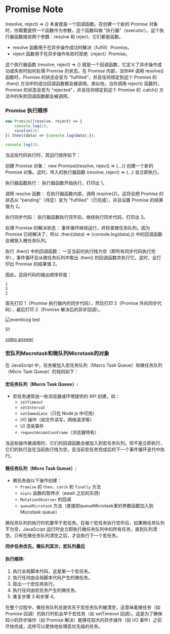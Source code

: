 # Promise Note

(resolve, reject) => {} 本身就是一个回调函数。在创建一个新的 Promise 对象时，你需要提供一个函数作为参数，这个函数叫做 "执行器"（executor）。这个执行器函数接收两个参数：resolve 和 reject，它们都是函数。

+ resolve 函数用于在异步操作成功时解决（fulfill）Promise。
+ reject 函数用于在异步操作失败时拒绝（reject）Promise。

这个执行器函数 (resolve, reject) => {} 就是一个回调函数，它定义了异步操作成功或失败时如何处理 Promise 的状态。在 Promise 内部，当你## 调用 resolve() 函数时，Promise 的状态会变为 "fulfilled"，并且任何绑定到这个 Promise 的 .then() 方法中的成功回调函数都会被调用。类似地，当你调用 reject() 函数时，Promise 的状态会变为 "rejected"，并且任何绑定到这个 Promise 的 .catch() 方法中的失败回调函数都会被调用。



### Promise 执行顺序

```javascript
new Promise((resolve, reject) => {
    console.log(1);
    resolve(2);
}).then((data) => {console.log(data);});

console.log(3);
```

当这段代码执行时，其运行顺序如下：

创建 Promise 对象： new Promise((resolve, reject) => {...}) 创建一个新的 Promise 对象。这时，传入的执行器函数 (resolve, reject) => {...} 会立即执行。

执行器函数执行： 执行器函数开始执行，打印出 1。

调用 resolve 函数： 在执行器函数内部，调用 resolve(2)。这将会把 Promise 的状态从 "pending"（待定）变为 "fulfilled"（已完成），并且设置 Promise 的结果值为 2。

执行同步代码： 执行器函数执行完毕后，继续执行同步代码，打印出 3。

处理 Promise 的解决状态： 事件循环继续运行，并检查微任务队列。因为 Promise 已经解决了，所以 .then((data) => {console.log(data);}) 中的回调函数会被放入微任务队列。

执行 .then() 中的回调函数： 一旦当前的执行栈为空（即所有同步代码执行完毕），事件循环会从微任务队列中取出 .then() 的回调函数并执行它。这时，会打印出 Promise 的结果值 2。

因此，这段代码的输出顺序将是：

```
1
3
2
```

首先打印 1（Promise 执行器内的同步代码），然后打印 3（Promise 外的同步代码），最后打印 2（Promise 解决后的异步回调）。

![eventloog test](~/eventloop.png)

51

<a href="https://www.youtube.com/watch?v=eiC58R16hb8" >video answer</a>

### 宏队列Macrotask和微队列Microtask的对象
在 JavaScript 中，任务被加入宏任务队列（Macro Task Queue）和微任务队列（Micro Task Queue）的规则如下：

#### 宏任务队列（Macro Task Queue）:
- 宏任务通常由一些浏览器或环境提供的 API 创建，如：
  - `setTimeout`
  - `setInterval`
  - `setImmediate`（只在 Node.js 中可用）
  - I/O 操作（如文件读写，网络请求等）
  - UI 渲染事件
  - `requestAnimationFrame`（浏览器特有）

当这些操作被调用时，它们的回调函数会被加入到宏任务队列。但不是立即执行，它们的执行会在当前执行栈为空，且当前宏任务完成后的下一个事件循环迭代中执行。

#### 微任务队列（Micro Task Queue）:
- 微任务由以下操作创建：
  - `Promise` 的 `then`、`catch` 和 `finally` 方法
  - `async` 函数的暂停点（await 之后的东西）
  - `MutationObserver` 的回调
  - `queueMicrotask` 方法（直接把queueMicrotask里的参数函数加入到Microtask queue）

微任务队列的执行时机要早于宏任务。在每个宏任务执行完毕后，如果微任务队列不为空，JavaScript 运行时会立即执行微任务队列中的所有任务，直到队列清空。只有在微任务队列清空之后，才会执行下一个宏任务。

**同步任务优先，微队列其次，宏队列最后**

#### 执行顺序:
1. 执行全局脚本代码，这是第一个宏任务。
2. 执行任何由全局脚本代码产生的微任务。
3. 取出一个宏任务执行。
4. 执行任何由宏任务产生的微任务。
5. 重复步骤 3 和步骤 4。

在整个过程中，微任务队列总是优先于宏任务队列被清空，这意味着微任务（如 Promise 回调）的执行时机会早于宏任务（如 setTimeout 回调）。这是为了确保较小的异步操作（如 Promise 解决）能够在较大的异步操作（如 I/O 事件）之前尽快完成，这样可以更快地处理高优先级的任务。